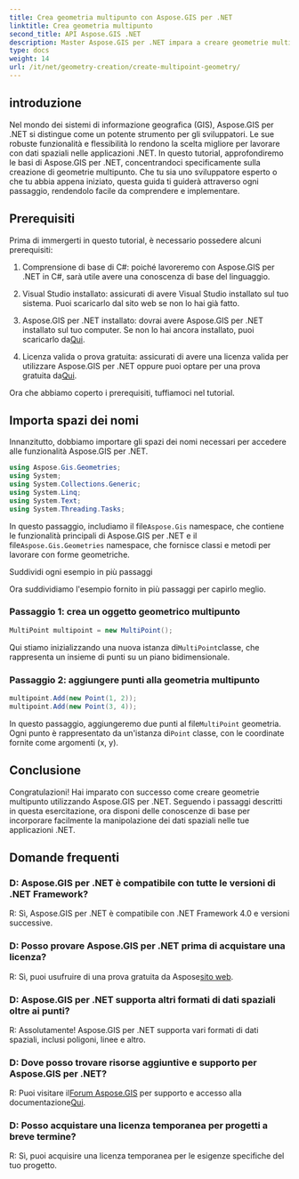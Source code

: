 ```yaml
---
title: Crea geometria multipunto con Aspose.GIS per .NET
linktitle: Crea geometria multipunto
second_title: API Aspose.GIS .NET
description: Master Aspose.GIS per .NET impara a creare geometrie multipunto senza sforzo. Tutorial completo per gli sviluppatori.
type: docs
weight: 14
url: /it/net/geometry-creation/create-multipoint-geometry/
---
```

## introduzione

Nel mondo dei sistemi di informazione geografica (GIS), Aspose.GIS per .NET si distingue come un potente strumento per gli sviluppatori. Le sue robuste funzionalità e flessibilità lo rendono la scelta migliore per lavorare con dati spaziali nelle applicazioni .NET. In questo tutorial, approfondiremo le basi di Aspose.GIS per .NET, concentrandoci specificamente sulla creazione di geometrie multipunto. Che tu sia uno sviluppatore esperto o che tu abbia appena iniziato, questa guida ti guiderà attraverso ogni passaggio, rendendolo facile da comprendere e implementare.

## Prerequisiti

Prima di immergerti in questo tutorial, è necessario possedere alcuni prerequisiti:

1. Comprensione di base di C#: poiché lavoreremo con Aspose.GIS per .NET in C#, sarà utile avere una conoscenza di base del linguaggio.

2. Visual Studio installato: assicurati di avere Visual Studio installato sul tuo sistema. Puoi scaricarlo dal sito web se non lo hai già fatto.

3. Aspose.GIS per .NET installato: dovrai avere Aspose.GIS per .NET installato sul tuo computer. Se non lo hai ancora installato, puoi scaricarlo da[Qui](https://releases.aspose.com/gis/net/).

4.  Licenza valida o prova gratuita: assicurati di avere una licenza valida per utilizzare Aspose.GIS per .NET oppure puoi optare per una prova gratuita da[Qui](https://releases.aspose.com/).

Ora che abbiamo coperto i prerequisiti, tuffiamoci nel tutorial.

## Importa spazi dei nomi

Innanzitutto, dobbiamo importare gli spazi dei nomi necessari per accedere alle funzionalità Aspose.GIS per .NET.


```csharp
using Aspose.Gis.Geometries;
using System;
using System.Collections.Generic;
using System.Linq;
using System.Text;
using System.Threading.Tasks;
```

 In questo passaggio, includiamo il file`Aspose.Gis` namespace, che contiene le funzionalità principali di Aspose.GIS per .NET e il file`Aspose.Gis.Geometries` namespace, che fornisce classi e metodi per lavorare con forme geometriche.

Suddividi ogni esempio in più passaggi

Ora suddividiamo l'esempio fornito in più passaggi per capirlo meglio.

### Passaggio 1: crea un oggetto geometrico multipunto

```csharp
MultiPoint multipoint = new MultiPoint();
```

 Qui stiamo inizializzando una nuova istanza di`MultiPoint`classe, che rappresenta un insieme di punti su un piano bidimensionale.

### Passaggio 2: aggiungere punti alla geometria multipunto

```csharp
multipoint.Add(new Point(1, 2));
multipoint.Add(new Point(3, 4));
```

 In questo passaggio, aggiungeremo due punti al file`MultiPoint` geometria. Ogni punto è rappresentato da un'istanza di`Point` classe, con le coordinate fornite come argomenti (x, y).

## Conclusione

Congratulazioni! Hai imparato con successo come creare geometrie multipunto utilizzando Aspose.GIS per .NET. Seguendo i passaggi descritti in questa esercitazione, ora disponi delle conoscenze di base per incorporare facilmente la manipolazione dei dati spaziali nelle tue applicazioni .NET.

## Domande frequenti

### D: Aspose.GIS per .NET è compatibile con tutte le versioni di .NET Framework?
R: Sì, Aspose.GIS per .NET è compatibile con .NET Framework 4.0 e versioni successive.

### D: Posso provare Aspose.GIS per .NET prima di acquistare una licenza?
 R: Sì, puoi usufruire di una prova gratuita da Aspose[sito web](https://purchase.aspose.com/temporary-license/).

### D: Aspose.GIS per .NET supporta altri formati di dati spaziali oltre ai punti?
R: Assolutamente! Aspose.GIS per .NET supporta vari formati di dati spaziali, inclusi poligoni, linee e altro.

### D: Dove posso trovare risorse aggiuntive e supporto per Aspose.GIS per .NET?
 R: Puoi visitare il[Forum Aspose.GIS](https://forum.aspose.com/c/gis/33) per supporto e accesso alla documentazione[Qui](https://reference.aspose.com/gis/net/).

### D: Posso acquistare una licenza temporanea per progetti a breve termine?
R: Sì, puoi acquisire una licenza temporanea per le esigenze specifiche del tuo progetto.